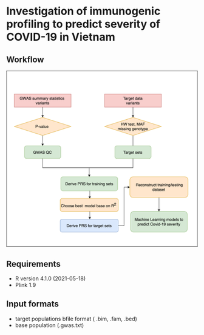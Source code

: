 # Investigation of immunogenic profiling to predict severity of COVID-19 in Vietnam

## Workflow

![](images/workflow.png) 

## Requirements
- R version 4.1.0 (2021-05-18)
- Plink 1.9


## Input formats

- target populations bfile format ( .bim, .fam, .bed)
- base population (.gwas.txt)


